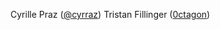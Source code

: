 Cyrille Praz ([@cyrraz](https://github.com/cyrraz))
Tristan Fillinger ([0ctagon](https://github.com/0ctagon))
